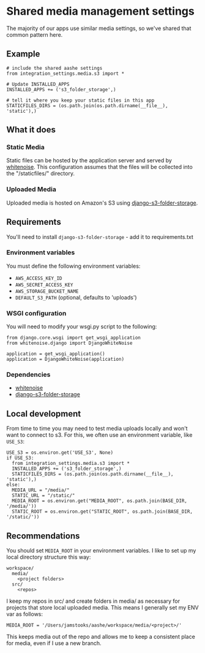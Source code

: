# Shared media management settings

The majority of our apps use similar media settings, so we've shared that
common pattern here.

## Example

    # include the shared aashe settings
    from integration_settings.media.s3 import *

    # Update INSTALLED_APPS
    INSTALLED_APPS += ('s3_folder_storage',)

    # tell it where you keep your static files in this app
    STATICFILES_DIRS = (os.path.join(os.path.dirname(__file__), 'static'),)

## What it does

### Static Media

Static files can be hosted by the application server and served by
[whitenoise](http://whitenoise.evans.io/en/latest/). This configuration assumes
that the files will be collected into the "/staticfiles/" directory.

### Uploaded Media

Uploaded media is hosted on Amazon's S3 using [django-s3-folder-storage](https://github.com/jamstooks/django-s3-folder-storage).

## Requirements

You'll need to install `django-s3-folder-storage` - add it to requirements.txt

### Environment variables

You must define the following environment variables:

  - `AWS_ACCESS_KEY_ID`
  - `AWS_SECRET_ACCESS_KEY`
  - `AWS_STORAGE_BUCKET_NAME`
  - `DEFAULT_S3_PATH` (optional, defaults to 'uploads')

### WSGI configuration

You will need to modify your wsgi.py script to the following:

    from django.core.wsgi import get_wsgi_application
    from whitenoise.django import DjangoWhiteNoise

    application = get_wsgi_application()
    application = DjangoWhiteNoise(application)

### Dependencies

- [whitenoise](http://whitenoise.evans.io/en/latest/)
- [django-s3-folder-storage](https://github.com/jamstooks/django-s3-folder-storage)

## Local development

From time to time you may need to test media uploads locally and won't want to
connect to s3. For this, we often use an environment variable, like `USE_S3`:

    USE_S3 = os.environ.get('USE_S3', None)
    if USE_S3:
      from integration_settings.media.s3 import *
      INSTALLED_APPS += ('s3_folder_storage',)
      STATICFILES_DIRS = (os.path.join(os.path.dirname(__file__), 'static'),)
    else:
      MEDIA_URL = "/media/"
      STATIC_URL = "/static/"
      MEDIA_ROOT = os.environ.get("MEDIA_ROOT", os.path.join(BASE_DIR, '/media/'))
      STATIC_ROOT = os.environ.get("STATIC_ROOT", os.path.join(BASE_DIR, '/static/'))

## Recommendations

You should set `MEDIA_ROOT` in your environment variables. I like to set up my
local directory structure this way:

    workspace/
      media/
        <project folders>
      src/
        <repos>

I keep my repos in src/ and create folders in media/ as necessary for projects
that store local uploaded media. This means I generally set my ENV var as
follows:

    MEDIA_ROOT = '/Users/jamstooks/aashe/workspace/media/<project>/'

This keeps media out of the repo and allows me to keep a consistent place for
media, even if I use a new branch.
